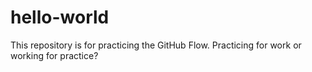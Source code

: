 # hello-world
This repository is for practicing the GitHub Flow.
Practicing for work or working for practice?
